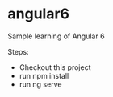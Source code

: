 # angular6
Sample learning of Angular 6

Steps:
* Checkout this project
* run npm install
* run ng serve

